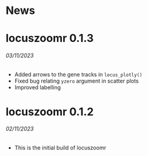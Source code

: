 News
=====

# locuszoomr 0.1.3
###### 03/11/2023

* Added arrows to the gene tracks in `locus_plotly()`
* Fixed bug relating `yzero` argument in scatter plots
* Improved labelling

# locuszoomr 0.1.2
###### 02/11/2023

* This is the initial build of locuszoomr
